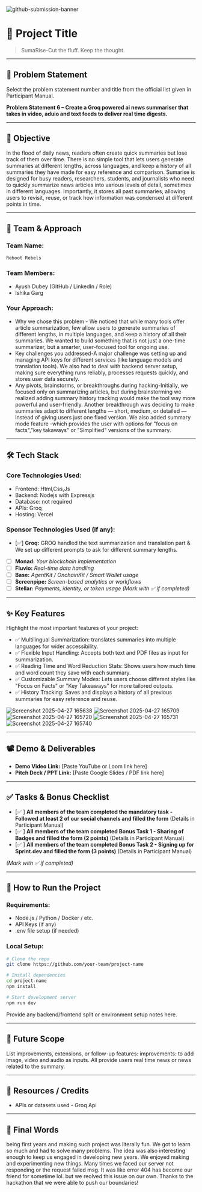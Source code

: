![github-submission-banner](https://github.com/user-attachments/assets/a1493b84-e4e2-456e-a791-ce35ee2bcf2f)
 
 # 🚀 Project Title
 
 > SumaRise-Cut the fluff. Keep the thought.
 
 ---
 
 ## 📌 Problem Statement
 
 Select the problem statement number and title from the official list given in Participant Manual.
 
  
 **Problem Statement 6 – Create a Groq powered ai news summariser that takes in video, aduio and text feeds to deliver real time digests.**
 
 ---
 
 ## 🎯 Objective
 In the flood of daily news, readers often create quick summaries but lose track of them over time. 
 There is no simple tool that lets users generate summaries at different lengths, across languages, 
 and keep a history of all summaries they have made for easy reference and comparison.
 Sumarise is designed for busy readers, researchers, students, and journalists who need to quickly 
 summarize news articles into various levels of detail, sometimes in different languages. 
 Importantly, it stores all past summaries, allowing users to revisit, reuse, or track how information 
 was condensed at different points in time.
 
 ---
 
 ## 🧠 Team & Approach
 
 ### Team Name:  
 `Reboot Rebels`
 
 ### Team Members:  
 - Ayush Dubey (GitHub / LinkedIn / Role)  
 - Ishika Garg    
 
 ### Your Approach:  
 - Why we chose this problem - We noticed that while many tools offer article summarization, few allow users to generate summaries of different lengths,
   in multiple languages, and keep a history of all their summaries. We wanted to build something that is not just a one-time summarizer, but a smarter,
   user-focused tool for ongoing use. 
 - Key challenges you addressed-A major challenge was setting up and managing API keys for different services (like language models and translation tools).
   We also had to deal with backend server setup, making sure everything runs reliably, processes requests quickly, and stores user data securely.  
 - Any pivots, brainstorms, or breakthroughs during hacking-Initially, we focused only on summarizing articles, but during brainstorming we realized
   adding summary history tracking would make the tool way more powerful and user-friendly. Another breakthrough was deciding to make summaries adapt to
   different lengths — short, medium, or detailed — instead of giving users just one fixed version. We also added summary mode feature -which provides the user with
   options for "focus on facts","key takaways" or "Simplified" versions of the summary. 
 
 ---
 
 ## 🛠️ Tech Stack
 
 ### Core Technologies Used:
 - Frontend: Html,Css,Js
 - Backend: Nodejs with Expressjs
 - Database: not required
 - APIs: Groq
 - Hosting: Vercel
 
 ### Sponsor Technologies Used (if any):
 - [✅] **Groq:** GROQ handled the text summarization and translation part & We set up different prompts to ask for different summary lengths.
 - [ ] **Monad:** _Your blockchain implementation_  
 - [ ] **Fluvio:** _Real-time data handling_  
 - [ ] **Base:** _AgentKit / OnchainKit / Smart Wallet usage_  
 - [ ] **Screenpipe:** _Screen-based analytics or workflows_  
 - [ ] **Stellar:** _Payments, identity, or token usage_
 *(Mark with ✅ if completed)*
 ---
 
 ## ✨ Key Features
 
 Highlight the most important features of your project:
 
 - ✅ Multilingual Summarization: translates summaries into multiple languages for wider accessibility.  
 - ✅ Flexible Input Handling: Accepts both text and PDF files as input for summarization.  
 - ✅ Reading Time and Word Reduction Stats: Shows users how much time and word count they save with each summary.
 - ✅ Customizable Summary Modes: Lets users choose different styles like "Focus on Facts" or "Key Takeaways" for more tailored outputs.
 - ✅ History Tracking: Saves and displays a history of all previous summaries for easy reference and reuse.  
 
 ![Screenshot 2025-04-27 165638](https://github.com/user-attachments/assets/fb23e238-e4d9-4654-b24d-2a923a3955da)
 ![Screenshot 2025-04-27 165709](https://github.com/user-attachments/assets/30a07981-ec69-49b5-a4ea-2bc085bc0e04)
 ![Screenshot 2025-04-27 165720](https://github.com/user-attachments/assets/039e8d22-e254-4eaa-9448-2f482f6a4427)
 ![Screenshot 2025-04-27 165731](https://github.com/user-attachments/assets/6a601423-9adc-4595-8330-aded79bb9736)
 ![Screenshot 2025-04-27 165740](https://github.com/user-attachments/assets/e6765551-4151-4f02-a3ff-f767d5c50409)


 
 ---
 
 ## 📽️ Demo & Deliverables
 
 - **Demo Video Link:** [Paste YouTube or Loom link here]  
 - **Pitch Deck / PPT Link:** [Paste Google Slides / PDF link here]  
 
 ---
 
 ## ✅ Tasks & Bonus Checklist
 
 - [✅ ] **All members of the team completed the mandatory task - Followed at least 2 of our social channels and filled the form** (Details in Participant Manual)  
 - [✅ ] **All members of the team completed Bonus Task 1 - Sharing of Badges and filled the form (2 points)**  (Details in Participant Manual)
 - [✅ ] **All members of the team completed Bonus Task 2 - Signing up for Sprint.dev and filled the form (3 points)**  (Details in Participant Manual)
 
 *(Mark with ✅ if completed)*
 
 ---
 
 ## 🧪 How to Run the Project
 
 ### Requirements:
 - Node.js / Python / Docker / etc.
 - API Keys (if any)
 - .env file setup (if needed)
 
 ### Local Setup:
 ```bash
 # Clone the repo
 git clone https://github.com/your-team/project-name
 
 # Install dependencies
 cd project-name
 npm install
 
 # Start development server
 npm run dev
 ```
 
 Provide any backend/frontend split or environment setup notes here.
 
 ---
 
 ## 🧬 Future Scope
 
 List improvements, extensions, or follow-up features: 
 improvements: to add image, video and audio as inputs. All provide users real time news or news related to the summary.
  
 
 ---
 
 ## 📎 Resources / Credits
 
 - APIs or datasets used - Groq Api  
 
 ---
 
 ## 🏁 Final Words
 being first years and making such project was literally fun. We got to learn so much and had to solve many problems. The idea was also
 interesting enough to keep us engaged in developing new years. We enjoyed making and experimenting new things. Many times we faced our server
 not responding or the request failed msg. It was like error 404 has become our friend for sometime lol. but we reolved this issue on our own.
 Thanks to the hackathon that we were able to push our boundaries!
 
